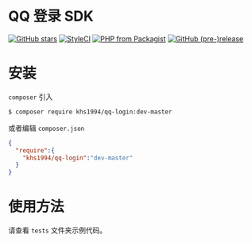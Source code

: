 # QQ 登录 SDK

[![GitHub stars](https://img.shields.io/github/stars/khs1994-php/qq-login.svg?style=social&label=Stars)](https://github.com/khs1994-php/qq-login) [![StyleCI](https://styleci.io/repos/101897554/shield?branch=master)](https://styleci.io/repos/101897554) [![PHP from Packagist](https://img.shields.io/packagist/php-v/khs1994/qq-login.svg)](https://packagist.org/packages/khs1994/qq-login) [![GitHub (pre-)release](https://img.shields.io/github/release/khs1994-php/qq-login/all.svg)](https://github.com/khs1994-php/qq-login/releases)

# 安装

`composer` 引入

```bash
$ composer require khs1994/qq-login:dev-master
```


或者编辑 `composer.json`

```json
{
  "require":{
    "khs1994/qq-login":"dev-master"
  }
}
```

# 使用方法

请查看 `tests` 文件夹示例代码。